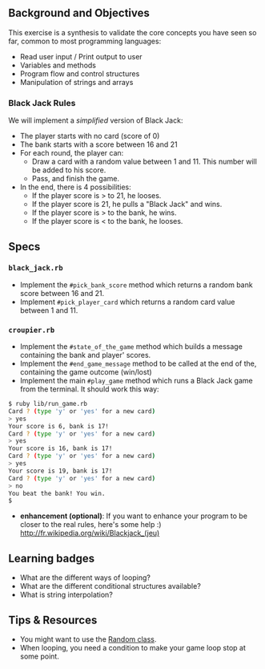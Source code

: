 ## Background and Objectives

This exercise is a synthesis to validate the core concepts you have seen so far, common to most programming languages:

- Read user input / Print output to user
- Variables and methods
- Program flow and control structures
- Manipulation of strings and arrays

### Black Jack Rules

We will implement a *simplified* version of Black Jack:

- The player starts with no card (score of 0)
- The bank starts with a score between 16 and 21
- For each round, the player can:
  - Draw a card with a random value between 1 and 11. This number will be added to his score.
  - Pass, and finish the game.
- In the end, there is 4 possibilities:
  - If the player score is > to 21, he looses.
  - If the player score is 21, he pulls a "Black Jack" and wins.
  - If the player score is > to the bank, he wins.
  - If the player score is < to the bank, he looses.

## Specs

### `black_jack.rb`

- Implement the `#pick_bank_score` method which returns a random bank score between 16 and 21.
- Implement `#pick_player_card` which returns a random card value between 1 and 11.

### `croupier.rb`

- Implement the `#state_of_the_game` method which builds a message containing the bank and player' scores.
- Implement the `#end_game_message` method to be called at the end of the, containing the game outcome (win/lost)
- Implement the main `#play_game` method which runs a Black Jack game from the terminal. It should work this way:

```bash
$ ruby lib/run_game.rb
Card ? (type 'y' or 'yes' for a new card)
> yes
Your score is 6, bank is 17!
Card ? (type 'y' or 'yes' for a new card)
> yes
Your score is 16, bank is 17!
Card ? (type 'y' or 'yes' for a new card)
> yes
Your score is 19, bank is 17!
Card ? (type 'y' or 'yes' for a new card)
> no
You beat the bank! You win.
$
```

- **enhancement (optional)**: If you want to enhance your program to be closer to the real rules, here's some help :) http://fr.wikipedia.org/wiki/Blackjack_(jeu)

## Learning badges

- What are the different ways of looping?
- What are the different conditional structures available?
- What is string interpolation?

## Tips & Resources

- You might want to use the [Random class](http://www.ruby-doc.org/core-2.1.2/Random.html).
- When looping, you need a condition to make your game loop stop at some point.
